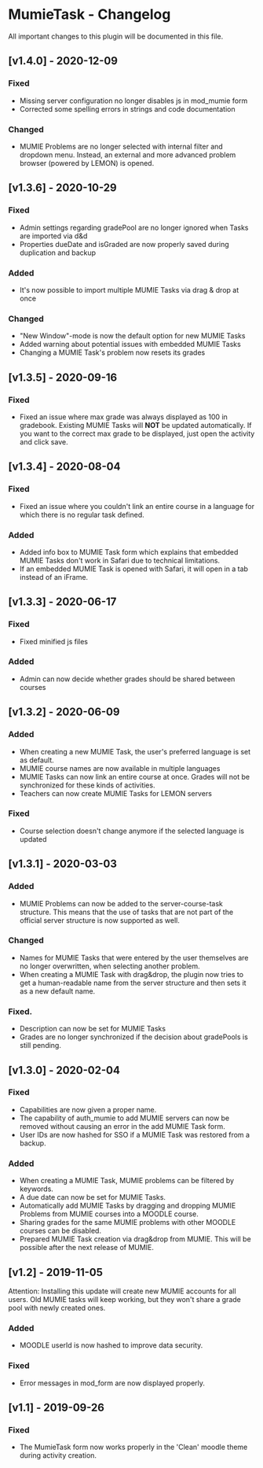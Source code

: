 # MumieTask - Changelog

All important changes to this plugin will be documented in this file.

## [v1.4.0] - 2020-12-09
### Fixed
- Missing server configuration no longer disables js in mod_mumie form
- Corrected some spelling errors in strings and code documentation

### Changed
- MUMIE Problems are no longer selected with internal filter and dropdown menu. Instead, an external and more advanced problem browser (powered by LEMON) is opened.

## [v1.3.6] - 2020-10-29
### Fixed
- Admin settings regarding gradePool are no longer ignored when Tasks are imported via d&d
- Properties dueDate and isGraded are now properly saved during duplication and backup

### Added
- It's now possible to import multiple MUMIE Tasks via drag & drop at once

### Changed
- "New Window"-mode is now the default option for new MUMIE Tasks
- Added warning about potential issues with embedded MUMIE Tasks
- Changing a MUMIE Task's problem now resets its grades

## [v1.3.5] - 2020-09-16
### Fixed
- Fixed an issue where max grade was always displayed as 100 in gradebook. 
Existing MUMIE Tasks will __NOT__ be updated automatically. If you want to the correct max grade to be displayed, just open the activity and click save.

## [v1.3.4] - 2020-08-04
### Fixed
- Fixed an issue where you couldn't link an entire course in a language for which there is no regular task defined.

### Added
- Added info box to MUMIE Task form which explains that embedded MUMIE Tasks don't work in Safari due to technical limitations.
- If an embedded MUMIE Task is opened with Safari, it will open in a tab instead of an iFrame.

## [v1.3.3] - 2020-06-17
### Fixed
- Fixed minified js files

### Added
- Admin can now decide whether grades should be shared between courses

## [v1.3.2] - 2020-06-09
### Added
- When creating a new MUMIE Task, the user's preferred language is set as default.
- MUMIE course names are now available in multiple languages
- MUMIE Tasks can now link an entire course at once. Grades will not be synchronized for these kinds of activities.
- Teachers can now create MUMIE Tasks for LEMON servers

### Fixed
- Course selection doesn't change anymore if the selected language is updated

## [v1.3.1] - 2020-03-03
### Added
- MUMIE Problems can now be added to the server-course-task structure. This means that the use of tasks that are not part of the official server structure is now supported as well.

### Changed
- Names for MUMIE Tasks that were entered by the user themselves are no longer overwritten, when selecting another problem.
- When creating a MUMIE Task with drag&amp;drop, the plugin now tries to get a human-readable name from the server structure and then sets it as a new default name.

### Fixed.
- Description can now be set for MUMIE Tasks
- Grades are no longer synchronized if the decision about gradePools is still pending.

## [v1.3.0] - 2020-02-04
### Fixed
- Capabilities are now given a proper name.
- The capability of auth_mumie to add MUMIE servers can now be removed without causing an error in the add MUMIE Task form.
- User IDs are now hashed for SSO if a MUMIE Task was restored from a backup.

### Added
- When creating a MUMIE Task, MUMIE problems can be filtered by keywords.
- A due date can now be set for MUMIE Tasks.
- Automatically add MUMIE Tasks by dragging and dropping MUMIE Problems from MUMIE courses into a MOODLE course.
- Sharing grades for the same MUMIE problems with other MOODLE courses can be disabled.
- Prepared MUMIE Task creation via drag&amp;drop from MUMIE. This will be possible after the next release of MUMIE.

## [v1.2] - 2019-11-05
Attention: Installing this update will create new MUMIE accounts for all users. Old MUMIE tasks will keep working, but they won't share a grade pool with newly created ones.
### Added
- MOODLE userId is now hashed to improve data security.

### Fixed
- Error messages in mod_form are now displayed properly.


## [v1.1] - 2019-09-26
### Fixed
- The MumieTask form now works properly in the 'Clean' moodle theme during activity creation.


